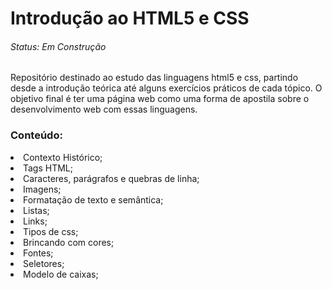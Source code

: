 # Introdução ao HTML5 e CSS 
###### Status: Em Construção

Repositório destinado ao estudo das linguagens html5 e css, partindo desde a introdução teórica até alguns exercícios práticos de cada tópico. O objetivo final é ter uma página web como uma forma de apostila sobre o desenvolvimento web com essas linguagens.

### Conteúdo:
  <li> Contexto Histórico;
  <li> Tags HTML;
  <li> Caracteres, parágrafos e quebras de linha;
  <li> Imagens;
  <li> Formatação de texto e semântica;
  <li> Listas;
  <li> Links;
  <li> Tipos de css;
  <li> Brincando com cores;
  <li> Fontes;
  <li> Seletores;
  <li> Modelo de caixas;




